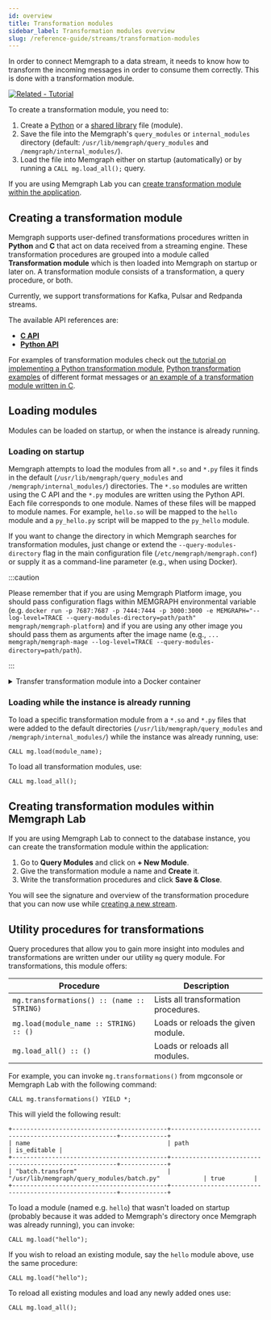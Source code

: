 ```yaml
---
id: overview
title: Transformation modules
sidebar_label: Transformation modules overview
slug: /reference-guide/streams/transformation-modules
---
```


In order to connect Memgraph to a data stream, it needs to know how to transform
the incoming messages in order to consume them correctly. This is done with a
transformation module.

[![Related -
Tutorial](https://img.shields.io/static/v1?label=Related&message=Tutorial&color=008a00&style=for-the-badge)](/tutorials/graph-stream-processing-with-kafka.md#create-a-transformation-module)

To create a transformation module, you need to:

1. Create a [Python](./api/python-api.md) or a [shared library](./api/c-api.md)
   file (module).
2. Save the file into the Memgraph's `query_modules` or `internal_modules` directory (default:
   `/usr/lib/memgraph/query_modules` and `/memgraph/internal_modules/`).
3. Load the file into Memgraph either on startup (automatically) or by running a
   `CALL mg.load_all();` query.

If you are using Memgraph Lab you can [create transformation module within the
application](#creating-transformation-modules-within-memgraph-lab). 

## Creating a transformation module

Memgraph supports user-defined transformations procedures written in **Python**
and **C**  that act on data received from a streaming engine. These
transformation procedures are grouped into a module called **Transformation
module** which is then loaded into Memgraph on startup or later on. A
transformation module consists of a transformation, a query procedure, or both.

Currently, we support transformations for Kafka, Pulsar and Redpanda
streams.

The available API references are:

- **[C API](./api/c-api.md)**
- **[Python API](./api/python-api.md)**

For examples of transformation modules check out [the tutorial on implementing a
Python transformation
module](/tutorials/graph-stream-processing-with-kafka.md#2-create-a-transformation-module),
[Python transformation
examples](/reference-guide/streams/transformation-modules/api/python-api.md#transformation-examples-of-different-format-messages)
of different format messages or [an example of a transformation module written
in C](./api/c-api.md#transformation-module-example). 

## Loading modules

Modules can be loaded on startup, or when the instance is already running.

### Loading on startup

Memgraph attempts to load the modules from all `*.so` and `*.py` files it finds
in the default (`/usr/lib/memgraph/query_modules` and
`/memgraph/internal_modules/`) directories. The `*.so` modules
are written using the C API and the `*.py` modules are written using the Python
API. Each file corresponds to one module. Names of these files will be mapped to
module names. For example, `hello.so` will be mapped to the `hello` module and a
`py_hello.py` script will be mapped to the `py_hello` module.

If you want to change the directory in which Memgraph searches for
transformation modules, just change or extend the `--query-modules-directory`
flag in the main configuration file (`/etc/memgraph/memgraph.conf`) or supply it
as a command-line parameter (e.g., when using Docker).

:::caution

Please remember that if you are using Memgraph Platform image, you should pass
configuration flags within MEMGRAPH environmental variable (e.g. `docker run -p
7687:7687 -p 7444:7444 -p 3000:3000 -e MEMGRAPH="--log-level=TRACE
--query-modules-directory=path/path" memgraph/memgraph-platform`) and if you
are using any other image you should pass them as arguments after the image name
(e.g., `... memgraph/memgraph-mage --log-level=TRACE
--query-modules-directory=path/path`).

:::

<details>
  <summary>Transfer transformation module into a Docker container</summary>
  
  If you are using Docker to run Memgraph, you will need to copy the
  transformation module file from your local directory into the Docker
  container where Memgraph can access it.

  <p> </p>

**1.** Open a new terminal and find the `CONTAINER ID` of the Memgraph Docker
container:

```
docker ps
```

**2.** Copy a file from your current directory to the container with the
command:

```
docker cp ./file_name.py <CONTAINER ID>:/usr/lib/memgraph/query_modules/file_name.py
```

The file is now inside your Docker container.

</details>

### Loading while the instance is already running

To load a specific transformation module from a `*.so` and `*.py` files that
 were added to the default directories (`/usr/lib/memgraph/query_modules` and
`/memgraph/internal_modules/`) while the instance was already running, use:

```
CALL mg.load(module_name);
```

To load all transformation modules, use:

```
CALL mg.load_all();
```

## Creating transformation modules within Memgraph Lab

If you are using Memgraph Lab to connect to the database instance, you can
create the transformation module within the application:

1. Go to **Query Modules** and click on **+ New Module**.
2. Give the transformation module a name and **Create** it.
3. Write the transformation procedures and click **Save & Close**.

You will see the signature and overview of the transformation procedure that you
can now use while [creating a new
stream](/memgraph/import-data/data-streams/manage-streams-lab). 

## Utility procedures for transformations

Query procedures that allow you to gain more insight into modules and
transformations are written under our utility `mg` query module. For
transformations, this module offers:

| Procedure                                  | Description                          |
| ------------------------------------------ | ------------------------------------ |
| `mg.transformations() :: (name :: STRING)` | Lists all transformation procedures. |
| `mg.load(module_name :: STRING) :: ()`     | Loads or reloads the given module.   |
| `mg.load_all() :: ()`                      | Loads or reloads all modules.        |

For example, you can invoke `mg.transformations()` from mgconsole or Memgraph
Lab with the following command:

```cypher
CALL mg.transformations() YIELD *;
```

This will yield the following result:

```nocopy
+-------------------------------------------+-------------------------------------------------------+-------------+
| name                                      | path                                                  | is_editable |
+-------------------------------------------+-------------------------------------------------------+-------------+
| "batch.transform"                         | "/usr/lib/memgraph/query_modules/batch.py"            | true        |
+-------------------------------------------+-------------------------------------------------------+-------------+
```

To load a module (named e.g. `hello`) that wasn't loaded on startup (probably
because it was added to Memgraph's directory once Memgraph was already running),
you can invoke:

```cypher
CALL mg.load("hello");
```

If you wish to reload an existing module, say the `hello` module above, use the
same procedure:

```cypher
CALL mg.load("hello");
```

To reload all existing modules and load any newly added ones use:

```cypher
CALL mg.load_all();
```
